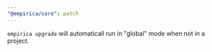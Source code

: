 ```yaml
---
"@empirica/core": patch
---
```


`empirica upgrade` will automaticall run in "global" mode when not in a project.
